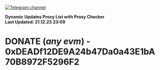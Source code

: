 [![Telegram channel](https://img.shields.io/endpoint?url=https://runkit.io/damiankrawczyk/telegram-badge/branches/master?url=https://t.me/n4z4v0d)](https://t.me/n4z4v0d) 

**Dynamic Updates Proxy List with Proxy Checker**  
**Last Updated: 21.12.23 23:09**

# DONATE (_any evm_) - 0xDEADf12DE9A24b47Da0a43E1bA70B8972F5296F2

